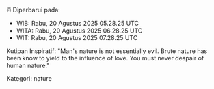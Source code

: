 ⏰ Diperbarui pada:
- WIB: Rabu, 20 Agustus 2025 05.28.25 UTC
- WITA: Rabu, 20 Agustus 2025 06.28.25 UTC
- WIT: Rabu, 20 Agustus 2025 07.28.25 UTC

Kutipan Inspiratif:
"Man's nature is not essentially evil. Brute nature has been know to yield to the influence of love. You must never despair of human nature."


Kategori: nature

